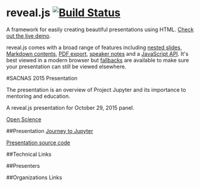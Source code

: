 # reveal.js [![Build Status](https://travis-ci.org/hakimel/reveal.js.svg?branch=master)](https://travis-ci.org/hakimel/reveal.js)

A framework for easily creating beautiful presentations using HTML. [Check out the live demo](http://lab.hakim.se/reveal-js/).

reveal.js comes with a broad range of features including [nested slides](https://github.com/hakimel/reveal.js#markup), [Markdown contents](https://github.com/hakimel/reveal.js#markdown), [PDF export](https://github.com/hakimel/reveal.js#pdf-export), [speaker notes](https://github.com/hakimel/reveal.js#speaker-notes) and a [JavaScript API](https://github.com/hakimel/reveal.js#api). It's best viewed in a modern browser but [fallbacks](https://github.com/hakimel/reveal.js/wiki/Browser-Support) are available to make sure your presentation can still be viewed elsewhere.

#SACNAS 2015 Presentation


The presentation is an overview of Project Jupyter and its importance to
mentoring and education.

A reveal.js presentation for October 29, 2015 panel.

[Open Science](http://www.minoritypostdoc.org/view/event-2015-SACNAS.html#open-science)


##Presentation
[Journey to Jupyter](https://rosariorobinson.github.io/sacnas15-opensource/index.html)

[Presentation source code](https://github.com/rosariorobinson/sacnas15-opensource)

##Technical Links


##Presenters


##Organizations Links
